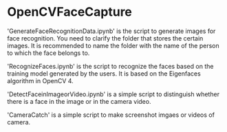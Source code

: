 # OpenCVFaceCapture
'GenerateFaceRecognitionData.ipynb' is the script to generate images for face recognition. You need to clarify the folder that stores the certain images. It is recommended to name the folder with the name of the person to which the face belongs to.

'RecognizeFaces.ipynb' is the script to recognize the faces based on the training model generated by the users. It is based on the Eigenfaces algorithm in OpenCV 4.

'DetectFaceinImageorVideo.ipynb' is a simple script to distinguish whether there is a face in the image or in the camera video.

'CameraCatch' is a simple script to make screenshot imgaes or videos of camera.
